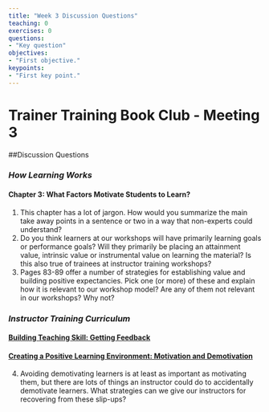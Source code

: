 ```yaml
---
title: "Week 3 Discussion Questions"
teaching: 0
exercises: 0
questions:
- "Key question"
objectives:
- "First objective."
keypoints:
- "First key point."
---
```


# Trainer Training Book Club - Meeting 3
##Discussion Questions

### _How Learning Works_
#### Chapter 3: What Factors Motivate Students to Learn?

1. This chapter has a lot of jargon. How would you summarize the main take away points in a sentence or two in a way that non-experts could understand?
2. Do you think learners at our workshops will have primarily learning goals or performance goals? Will they primarily be placing an attainment value, intrinsic value or instrumental value on learning the material? Is this also true of trainees at instructor training workshops?
3. Pages 83-89 offer a number of strategies for establishing value and building positive expectancies. Pick one (or more) of these and explain how it is relevant to our workshop model? Are any of them not relevant in our workshops? Why not?

### _Instructor Training Curriculum_
#### [Building Teaching Skill: Getting Feedback](https://carpentries.github.io/instructor-training/06-feedback/)
#### [Creating a Positive Learning Environment: Motivation and Demotivation](https://carpentries.github.io/instructor-training/08-motivation/)

4. Avoiding demotivating learners is at least as important as motivating them, but there are lots of things an instructor could do to accidentally demotivate learners. What strategies can we give our instructors for recovering from these slip-ups?
